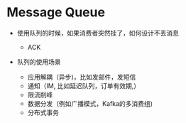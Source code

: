 # Message Queue

* 使用队列的时候，如果消费者突然挂了，如何设计不丢消息
    - ACK

* 队列的使用场景
    - 应用解耦（异步)，比如发邮件，发短信
    - 通知（IM, 比如延迟队列，订单有效期,）
    - 限流削峰
    - 数据分发（例如广播模式，Kafka的多消费组)
    - 分布式事务

